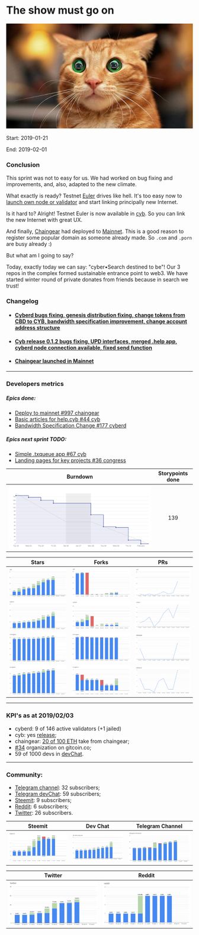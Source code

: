# The show must go on

![pic](pic.png)

Start: 2019-01-21

End: 2019-02-01

### Сonclusion

This sprint was not to easy for us. We had worked on bug fixing and improvements, and, also, adapted to the new climate.

What exactly is ready?
Testnet [Euler](https://github.com/cybercongress/cyberd/releases/tag/v0.1.1) drives like hell. It's too easy now to [launch own node or validator](https://github.com/cybercongress/cyberd/blob/master/docs/run_validator.md) and start linking principally new Internet.

Is it hard to? Alright! Testnet Euler is now available in [cyb](https://github.com/cybercongress/cyb/releases/tag/v0.1.2). So you can link the new Internet with great UX.

And finally, [Chaingear](https://cloudflare-ipfs.com/ipfs/QmQmQKkPFqLS4iNiicvAqx6aJtRpYookK8iEZjojcfEqib) had deployed to [Mainnet](https://etherscan.io/address/0x02e0c94355562693b3608077732d7437bd7a78ca). This is a good reason to register some popular domain as someone already made. So `.com` and `.porn` are busy already :)

But what am I going to say?

Today, exactly today we can say: "cyber•Search destined to be"! Our 3 repos in the complex formed sustainable entrance point to web3. We have started winter round of private donates from friends because in search we trust!



### Changelog

- #### [Cyberd bugs fixing, genesis distribution fixing, change tokens from CBD to CYB, bandwidth specification improvement, change account address structure](https://github.com/cybercongress/cyberd/releases/tag/v0.1.1)
- #### [Cyb release 0.1.2 bugs fixing, UPD interfaces, merged .help app, cyberd node connection available, fixed send function](https://github.com/cybercongress/cyb/releases/tag/v0.1.2)
- #### [Chaingear launched in Mainnet](https://cloudflare-ipfs.com/ipfs/QmQmQKkPFqLS4iNiicvAqx6aJtRpYookK8iEZjojcfEqib)

 ---

### Developers metrics

##### Epics done:

- [Deploy to mainnet #997 chaingear](https://github.com/cybercongress/chaingear/issues/997)
- [Basic articles for help.cyb #44 cyb](https://github.com/cybercongress/cyb/issues/44)
- [Bandwidth Specification Change #177 cyberd](https://github.com/cybercongress/cyberd/issues/177)

##### Epics next sprint TODO:


- [Simple .txqueue app #67 cyb](https://github.com/cybercongress/cyb/issues/67)
- [Landing pages for key projects #36 congress](https://github.com/cybercongress/congress/issues/36)


Burndown | Storypoints done
:---: | :---:
![burndown-report](BD.png) | 139

Stars | Forks | PRs
:---: | :---: |:---:
![stars](cyb-stars.png) |![forks](cyb-forks.png) |![PRs](cyb-PRs.png)
![stars](cyberd-stars.png) |![forks](cyberd-forks.png) |![PRs](cyberd-PRs.png)
![stars](chaingear-stars.png) |![forks](chaingear-forks.png) |![PRs](chaingear-PRs.png)
![stars](congress-stars.png) |![forks](congress-forks.png) |![PRs](congress-PRs.png)

---

### KPI's as at 2019/02/03

- cyberd: 9 of 146 active validators (+1 jailed)
- cyb: yes [release](https://github.com/cybercongress/cyb/releases/tag/v0.1.2);
- chaingear: [20 of 100 ETH](https://etherscan.io/address/0x02e0c94355562693b3608077732d7437bd7a78ca) take from chaingear;
- [#34](https://gitcoin.co/profile/cybercongress) organization on gitcoin.co;
- 59 of 1000 devs in [devChat](https://t.me/fuckgoogle).

---

### Community:

- [Telegram channel](https://t.me/cybercongress): 32 subscribers;
- [Telegram devChat](https://t.me/fuckgoogle): 59 subscribers;
- [Steemit](https://steemit.com/@cybercongress): 9 subscribers;
- [Reddit](https://www.reddit.com/r/cybercongress): 6 subscribers;
- [Twitter](https://twitter.com/cyber_devs): 26 subscribers.

Steemit | Dev Chat | Telegram Channel
:---: | :---: |:---:
![stemmit](steemit.png) |![devchat](devChat.png) |![telegram](telegram.png)

Twitter | Reddit
:---:|:---:|
![twitter](twitter.png)|![reddit](reddit.png)
